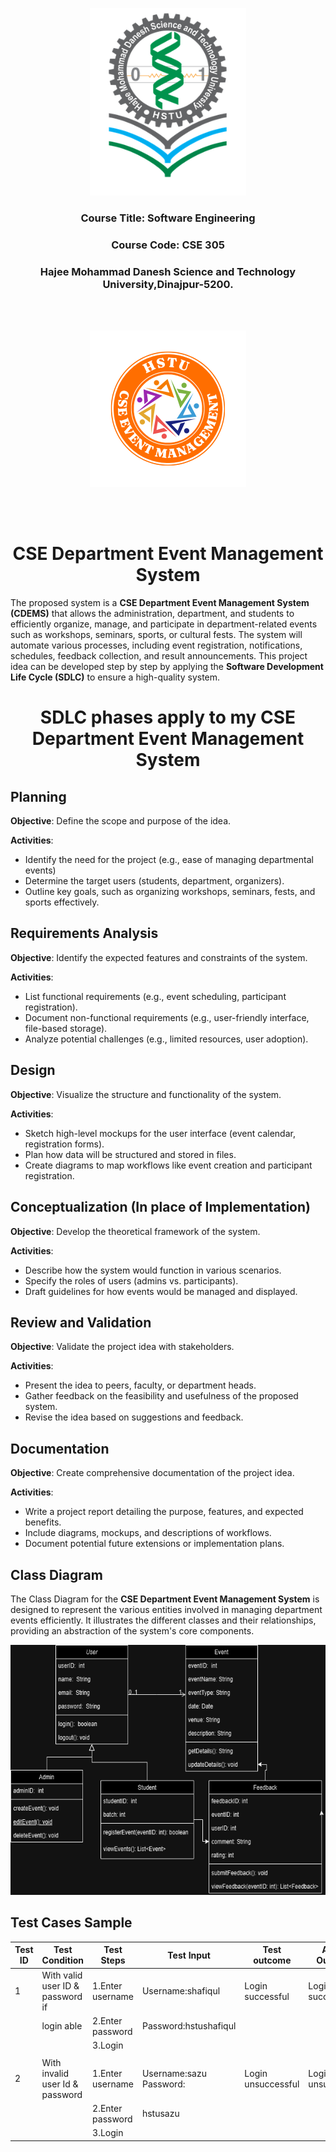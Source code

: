 <p align="center">
  <img src="HSTU_Logo.png" alt="HSTU Logo" width="250" height="300">
</p>

<h3 align="center">
  Course Title: Software Engineering
</h3>

<h3 align="center">
  Course Code: CSE 305
</h3>

<h3 align="center">
  Hajee Mohammad Danesh Science and Technology University,Dinajpur-5200.
</h3>
<br><br>


<p align="center">
  <img src="Event.png" alt="Event Logo" width="250" height="250">
</p>

<br><br>

<h1 align="center">CSE Department Event Management System</h1>


The proposed system is a **CSE Department Event Management System (CDEMS)** that allows the administration, department, and students to efficiently organize, manage, and participate in department-related events such as workshops, seminars, sports, or cultural fests. The system will automate various processes, including event registration, notifications, schedules, feedback collection, and result announcements. This project idea can be developed step by step by applying the **Software Development Life Cycle (SDLC)** to ensure a high-quality system.


<h1 align="center">SDLC phases apply to my CSE Department Event Management System</h1>

## Planning
  
**Objective**: Define the scope and purpose of the idea.

**Activities**:
- Identify the need for the project (e.g., ease of managing departmental events)
- Determine the target users (students, department, organizers).
- Outline key goals, such as organizing workshops, seminars, fests, and sports effectively.

## Requirements Analysis

**Objective**: Identify the expected features and constraints of the system.

**Activities**:
- List functional requirements (e.g., event scheduling, participant registration).
- Document non-functional requirements (e.g., user-friendly interface, file-based storage).
- Analyze potential challenges (e.g., limited resources, user adoption).

## Design

**Objective**: Visualize the structure and functionality of the system.

**Activities**:
- Sketch high-level mockups for the user interface (event calendar, registration forms).
- Plan how data will be structured and stored in files.
- Create diagrams to map workflows like event creation and participant registration.

## Conceptualization (In place of Implementation)

**Objective**: Develop the theoretical framework of the system.

**Activities**:
- Describe how the system would function in various scenarios.
- Specify the roles of users (admins vs. participants).
- Draft guidelines for how events would be managed and displayed.

## Review and Validation

**Objective**: Validate the project idea with stakeholders.

**Activities**:
- Present the idea to peers, faculty, or department heads.
- Gather feedback on the feasibility and usefulness of the proposed system.
- Revise the idea based on suggestions and feedback.

## Documentation

**Objective**: Create comprehensive documentation of the project idea.

**Activities**:
- Write a project report detailing the purpose, features, and expected benefits.
- Include diagrams, mockups, and descriptions of workflows.
- Document potential future extensions or implementation plans.

## Class Diagram
The Class Diagram for the **CSE Department Event Management System** is designed to represent the various entities involved in managing department events efficiently. It illustrates the different classes and their relationships, providing an abstraction of the system's core components.
<br>
<p align="center">
  <img src="class.png" alt="CDEMS class Diagram" height="400">
</p>

## Test Cases Sample

|Test ID |         Test Condition           |     Test Steps       |      Test Input                   |    Test outcome        |    Actual Outcome    |   Status    |
|--------|----------------------------------|----------------------|-----------------------------|------------------------|----------------------|-------------|
|  1     | With valid user ID & password if | 1.Enter username<br> |  Username:shafiqul          |    Login successful    |   Login successful   |    Pass     |
|        | login able                       | 2.Enter password<br> |  Password:hstushafiqul      |                        |                      |             |
|        |                                  | 3.Login              |                             |                        |                      |             |
|        |                                  |                      |                             |                        |                      |             |
|  2     | With invalid user Id & password  | 1.Enter username<br> |  Username:sazu<br>Password: |  Login unsuccessful    |  Login unsuccessful  |    Pass     |
|        |                                  |2.Enter password<br> |   hstusazu                  |                        |                      |             |
|        |                                  | 3.Login              |                             |                        |                      |             |

<br>
